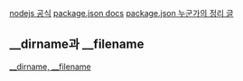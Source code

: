 [nodejs 공식](https://nodejs.org/en/docs)
[package.json docs](https://docs.npmjs.com/cli/v10/configuring-npm/package-json)
[package.json 누군가의 정리 글](https://hoya-kim.github.io/2021/09/14/package-json/)

## __dirname과 __filename
[__dirname, __filename](https://inpa.tistory.com/entry/NODE-%F0%9F%93%9A-dirname-filename-processcwd-%EC%B0%A8%EC%9D%B4-%EC%A0%95%EB%A6%AC)

